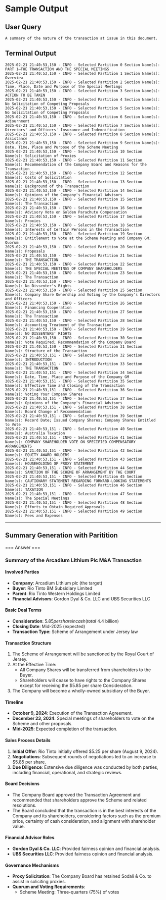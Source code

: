 # Sample Output

## User Query

```
A summary of the nature of the transaction at issue in this document.
```

## Terminal Output

```
2025-02-21 21:40:53,150 - INFO - Selected Partition 0 Section Name(s): PART 1—THE TRANSACTION AND THE SPECIAL MEETINGS
2025-02-21 21:40:53,150 - INFO - Selected Partition 1 Section Name(s): Overview
2025-02-21 21:40:53,150 - INFO - Selected Partition 2 Section Name(s): Time, Place, Date and Purpose of the Special Meetings
2025-02-21 21:40:53,150 - INFO - Selected Partition 3 Section Name(s): ACTION TO BE TAKEN
2025-02-21 21:40:53,150 - INFO - Selected Partition 4 Section Name(s): No Solicitation of Competing Proposals
2025-02-21 21:40:53,150 - INFO - Selected Partition 5 Section Name(s): No Solicitation of Competing Proposals
2025-02-21 21:40:53,150 - INFO - Selected Partition 6 Section Name(s): Adjournment
2025-02-21 21:40:53,150 - INFO - Selected Partition 7 Section Name(s): Directors' and Officers' Insurance and Indemnification
2025-02-21 21:40:53,150 - INFO - Selected Partition 8 Section Name(s): Assistance
2025-02-21 21:40:53,150 - INFO - Selected Partition 9 Section Name(s): Date, Time, Place and Purpose of the Scheme Meeting
2025-02-21 21:40:53,150 - INFO - Selected Partition 10 Section Name(s): Solicitation of Proxies
2025-02-21 21:40:53,150 - INFO - Selected Partition 11 Section Name(s): Recommendation of the Company Board and Reasons for the Transaction
2025-02-21 21:40:53,150 - INFO - Selected Partition 12 Section Name(s): Costs of Solicitation
2025-02-21 21:40:53,150 - INFO - Selected Partition 13 Section Name(s): Background of the Transaction
2025-02-21 21:40:53,150 - INFO - Selected Partition 14 Section Name(s): Opinions of the Company's Financial Advisors
2025-02-21 21:40:53,150 - INFO - Selected Partition 15 Section Name(s): The Transaction
2025-02-21 21:40:53,150 - INFO - Selected Partition 16 Section Name(s): Advisory Vote on Golden Parachute Compensation
2025-02-21 21:40:53,150 - INFO - Selected Partition 17 Section Name(s): Proxies
2025-02-21 21:40:53,150 - INFO - Selected Partition 18 Section Name(s): Interests of Certain Persons in the Transaction
2025-02-21 21:40:53,150 - INFO - Selected Partition 19 Section Name(s): Entitlement to Vote at the Scheme Meeting and Company GM; Quorum
2025-02-21 21:40:53,150 - INFO - Selected Partition 20 Section Name(s): Proposals
2025-02-21 21:40:53,150 - INFO - Selected Partition 21 Section Name(s): THE TRANSACTION
2025-02-21 21:40:53,150 - INFO - Selected Partition 22 Section Name(s): THE SPECIAL MEETINGS OF COMPANY SHAREHOLDERS
2025-02-21 21:40:53,150 - INFO - Selected Partition 23 Section Name(s): The Transaction
2025-02-21 21:40:53,150 - INFO - Selected Partition 24 Section Name(s): No Dissenter's Rights
2025-02-21 21:40:53,150 - INFO - Selected Partition 25 Section Name(s): Company Share Ownership and Voting by the Company's Directors and Officers
2025-02-21 21:40:53,150 - INFO - Selected Partition 26 Section Name(s): Financing Cooperation
2025-02-21 21:40:53,150 - INFO - Selected Partition 27 Section Name(s): The Transaction
2025-02-21 21:40:53,150 - INFO - Selected Partition 28 Section Name(s): Accounting Treatment of the Transaction
2025-02-21 21:40:53,150 - INFO - Selected Partition 29 Section Name(s): NO DISSENTERS' RIGHTS
2025-02-21 21:40:53,150 - INFO - Selected Partition 30 Section Name(s): Vote Required; Recommendation of the Company Board
2025-02-21 21:40:53,150 - INFO - Selected Partition 31 Section Name(s): Structure of the Transaction
2025-02-21 21:40:53,151 - INFO - Selected Partition 32 Section Name(s): INTRODUCTION
2025-02-21 21:40:53,151 - INFO - Selected Partition 33 Section Name(s): THE TRANSACTION
2025-02-21 21:40:53,151 - INFO - Selected Partition 34 Section Name(s): Date, Time, Place and Purpose of the Company GM
2025-02-21 21:40:53,151 - INFO - Selected Partition 35 Section Name(s): Effective Time and Closing of the Transaction
2025-02-21 21:40:53,151 - INFO - Selected Partition 36 Section Name(s): Voting Your Company Shares
2025-02-21 21:40:53,151 - INFO - Selected Partition 37 Section Name(s): Opinions of the Company's Financial Advisors
2025-02-21 21:40:53,151 - INFO - Selected Partition 38 Section Name(s): Board Change of Recommendation
2025-02-21 21:40:53,151 - INFO - Selected Partition 39 Section Name(s): Record Date; Issued Company Shares; Company Shares Entitled to Vote
2025-02-21 21:40:53,151 - INFO - Selected Partition 40 Section Name(s): Australia Taxation
2025-02-21 21:40:53,151 - INFO - Selected Partition 41 Section Name(s): COMPANY SHAREHOLDER VOTE ON SPECIFIED COMPENSATORY ARRANGEMENTS
2025-02-21 21:40:53,151 - INFO - Selected Partition 42 Section Name(s): EQUITY AWARD HOLDERS
2025-02-21 21:40:53,151 - INFO - Selected Partition 43 Section Name(s): HOUSEHOLDING OF PROXY STATEMENT
2025-02-21 21:40:53,151 - INFO - Selected Partition 44 Section Name(s): SANCTION OF THE SCHEME OF ARRANGEMENT BY THE COURT
2025-02-21 21:40:53,151 - INFO - Selected Partition 45 Section Name(s): CAUTIONARY STATEMENT REGARDING FORWARD-LOOKING STATEMENTS
2025-02-21 21:40:53,151 - INFO - Selected Partition 46 Section Name(s): TAXATION
2025-02-21 21:40:53,151 - INFO - Selected Partition 47 Section Name(s): The Special Meetings
2025-02-21 21:40:53,151 - INFO - Selected Partition 48 Section Name(s): Efforts to Obtain Required Approvals
2025-02-21 21:40:53,151 - INFO - Selected Partition 49 Section Name(s): Fees and Expenses
```

---

## Summary Generation with Paritition


=== Answer ===
### Summary of the Arcadium Lithium Plc M&A Transaction

#### Involved Parties
- **Company**: Arcadium Lithium plc (the target)
- **Buyer**: Rio Tinto BM Subsidiary Limited
- **Parent**: Rio Tinto Western Holdings Limited
- **Financial Advisors**: Gordon Dyal & Co. LLC and UBS Securities LLC

#### Basic Deal Terms
- **Consideration**: $5.85 per share in cash (total ~$4.4 billion)
- **Closing Date**: Mid-2025 (expected)
- **Transaction Type**: Scheme of Arrangement under Jersey law

#### Transaction Structure
1. The Scheme of Arrangement will be sanctioned by the Royal Court of Jersey.
2. At the Effective Time:
   - All Company Shares will be transferred from shareholders to the Buyer.
   - Shareholders will cease to have rights to the Company Shares except for receiving the $5.85 per share Consideration.
3. The Company will become a wholly-owned subsidiary of the Buyer.

#### Timeline
- **October 9, 2024**: Execution of the Transaction Agreement.
- **December 23, 2024**: Special meetings of shareholders to vote on the Scheme and other proposals.
- **Mid-2025**: Expected completion of the transaction.

#### Sales Process Details
1. **Initial Offer**: Rio Tinto initially offered $5.25 per share (August 9, 2024).
2. **Negotiations**: Subsequent rounds of negotiations led to an increase to $5.85 per share.
3. **Due Diligence**: Extensive due diligence was conducted by both parties, including financial, operational, and strategic reviews.

#### Board Decisions
- The Company Board approved the Transaction Agreement and recommended that shareholders approve the Scheme and related resolutions.
- The Board concluded that the transaction is in the best interests of the Company and its shareholders, considering factors such as the premium price, certainty of cash consideration, and alignment with shareholder value.

#### Financial Advisor Roles
- **Gordon Dyal & Co. LLC**: Provided fairness opinion and financial analysis.
- **UBS Securities LLC**: Provided fairness opinion and financial analysis.

#### Governance Mechanisms
- **Proxy Solicitation**: The Company Board has retained Sodali & Co. to assist in soliciting proxies.
- **Quorum and Voting Requirements**:
  - Scheme Meeting: Three-quarters (75%) of votes